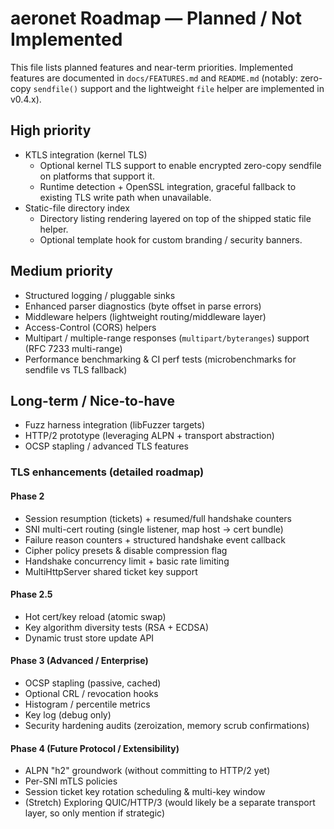 # aeronet Roadmap — Planned / Not Implemented

This file lists planned features and near-term priorities. Implemented features are documented in `docs/FEATURES.md` and `README.md` (notably: zero-copy `sendfile()` support and the lightweight `file` helper are implemented in v0.4.x).

## High priority

- KTLS integration (kernel TLS)
  - Optional kernel TLS support to enable encrypted zero-copy sendfile on platforms that support it.
  - Runtime detection + OpenSSL integration, graceful fallback to existing TLS write path when unavailable.
- Static-file directory index
  - Directory listing rendering layered on top of the shipped static file helper.
  - Optional template hook for custom branding / security banners.

## Medium priority

- Structured logging / pluggable sinks
- Enhanced parser diagnostics (byte offset in parse errors)
- Middleware helpers (lightweight routing/middleware layer)
- Access-Control (CORS) helpers
- Multipart / multiple-range responses (`multipart/byteranges`) support (RFC 7233 multi-range)
- Performance benchmarking & CI perf tests (microbenchmarks for sendfile vs TLS fallback)

## Long-term / Nice-to-have

- Fuzz harness integration (libFuzzer targets)
- HTTP/2 prototype (leveraging ALPN + transport abstraction)
- OCSP stapling / advanced TLS features

### TLS enhancements (detailed roadmap)

#### Phase 2

- Session resumption (tickets) + resumed/full handshake counters
- SNI multi-cert routing (single listener, map host -> cert bundle)
- Failure reason counters + structured handshake event callback
- Cipher policy presets & disable compression flag
- Handshake concurrency limit + basic rate limiting
- MultiHttpServer shared ticket key support

#### Phase 2.5

- Hot cert/key reload (atomic swap)
- Key algorithm diversity tests (RSA + ECDSA)
- Dynamic trust store update API

#### Phase 3 (Advanced / Enterprise)

- OCSP stapling (passive, cached)
- Optional CRL / revocation hooks
- Histogram / percentile metrics
- Key log (debug only)
- Security hardening audits (zeroization, memory scrub confirmations)

#### Phase 4 (Future Protocol / Extensibility)

- ALPN "h2" groundwork (without committing to HTTP/2 yet)
- Per-SNI mTLS policies
- Session ticket key rotation scheduling & multi-key window
- (Stretch) Exploring QUIC/HTTP/3 (would likely be a separate transport layer, so only mention if strategic)
